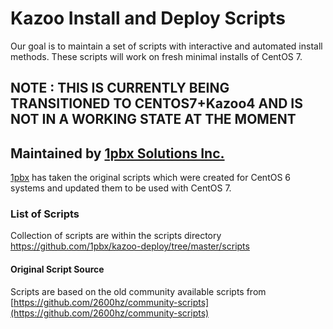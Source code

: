 # Kazoo Install and Deploy Scripts

Our goal is to maintain a set of scripts with interactive and automated install methods.  These scripts will work on fresh minimal installs of CentOS 7.

## NOTE : THIS IS CURRENTLY BEING TRANSITIONED TO CENTOS7+Kazoo4 AND IS NOT IN A WORKING STATE AT THE MOMENT

## Maintained by [1pbx Solutions Inc.](https://1pbx.io/)

[1pbx](https://1pbx.io/) has taken the original scripts which were created for CentOS 6 systems and updated them to be used with CentOS 7.

### List of Scripts

Collection of scripts are within the scripts directory https://github.com/1pbx/kazoo-deploy/tree/master/scripts

#### Original Script Source

Scripts are based on the old community available scripts from [https://github.com/2600hz/community-scripts](https://github.com/2600hz/community-scripts)
